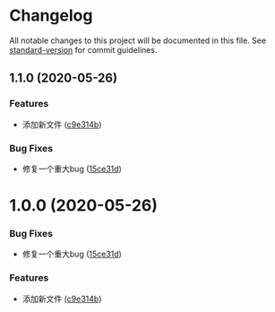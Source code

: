 # Changelog

All notable changes to this project will be documented in this file. See [standard-version](https://github.com/conventional-changelog/standard-version) for commit guidelines.

## 1.1.0 (2020-05-26)


### Features

* 添加新文件 ([c9e314b](https://github.com/robinv8/react-family/commit/c9e314bec0acfca9f1e3309572a17f06db029813))


### Bug Fixes

* 修复一个重大bug ([15ce31d](https://github.com/robinv8/react-family/commit/15ce31dca4747eb86d02315a7b5e82504ede3b15))

# 1.0.0 (2020-05-26)


### Bug Fixes

* 修复一个重大bug ([15ce31d](https://github.com/robinv8/react-family/commit/15ce31dca4747eb86d02315a7b5e82504ede3b15))


### Features

* 添加新文件 ([c9e314b](https://github.com/robinv8/react-family/commit/c9e314bec0acfca9f1e3309572a17f06db029813))

